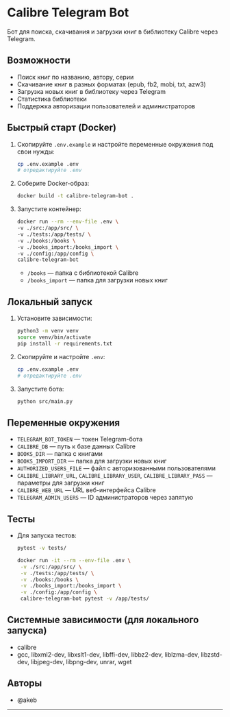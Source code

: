 # Calibre Telegram Bot

Бот для поиска, скачивания и загрузки книг в библиотеку Calibre через Telegram.

## Возможности

- Поиск книг по названию, автору, серии
- Скачивание книг в разных форматах (epub, fb2, mobi, txt, azw3)
- Загрузка новых книг в библиотеку через Telegram
- Статистика библиотеки
- Поддержка авторизации пользователей и администраторов

## Быстрый старт (Docker)

1. Скопируйте `.env.example` и настройте переменные окружения под свои нужды:

   ```sh
   cp .env.example .env
   # отредактируйте .env
   ```

2. Соберите Docker-образ:

   ```sh
   docker build -t calibre-telegram-bot .
   ```

3. Запустите контейнер:

   ```sh
   docker run --rm --env-file .env \
   -v ./src:/app/src/ \
   -v ./tests:/app/tests/ \
   -v ./books:/books \
   -v ./books_import:/books_import \
   -v ./config:/app/config \
   calibre-telegram-bot
   ```

   - `/books` — папка с библиотекой Calibre
   - `/books_import` — папка для загрузки новых книг

## Локальный запуск

1. Установите зависимости:

   ```sh
   python3 -m venv venv
   source venv/bin/activate
   pip install -r requirements.txt
   ```

2. Скопируйте и настройте `.env`:

   ```sh
   cp .env.example .env
   # отредактируйте .env
   ```

3. Запустите бота:

   ```sh
   python src/main.py
   ```

## Переменные окружения

- `TELEGRAM_BOT_TOKEN` — токен Telegram-бота
- `CALIBRE_DB` — путь к базе данных Calibre
- `BOOKS_DIR` — папка с книгами
- `BOOKS_IMPORT_DIR` — папка для загрузки новых книг
- `AUTHORIZED_USERS_FILE` — файл с авторизованными пользователями
- `CALIBRE_LIBRARY_URL`, `CALIBRE_LIBRARY_USER`, `CALIBRE_LIBRARY_PASS` — параметры для загрузки книг
- `CALIBRE_WEB_URL` — URL веб-интерфейса Calibre
- `TELEGRAM_ADMIN_USERS` — ID администраторов через запятую

## Тесты

- Для запуска тестов:

  ```sh
  pytest -v tests/
  ```

  ```sh
  docker run -it --rm --env-file .env \
   -v ./src:/app/src/ \
   -v ./tests:/app/tests/ \
   -v ./books:/books \
   -v ./books_import:/books_import \
   -v ./config:/app/config \
   calibre-telegram-bot pytest -v /app/tests/
   ```

## Системные зависимости (для локального запуска)

- calibre
- gcc, libxml2-dev, libxslt1-dev, libffi-dev, libbz2-dev, liblzma-dev, libzstd-dev, libjpeg-dev, libpng-dev, unrar, wget

## Авторы

- @akeb

---
